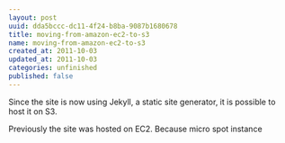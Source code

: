 ```yaml
---
layout: post
uuid: dda5bccc-dc11-4f24-b8ba-9087b1680678
title: moving-from-amazon-ec2-to-s3
name: moving-from-amazon-ec2-to-s3
created_at: 2011-10-03
updated_at: 2011-10-03
categories: unfinished
published: false
---
```


Since the site is now using Jekyll, a static site generator, it is possible to host it on S3.


Previously the site was hosted on EC2. Because micro spot instance

